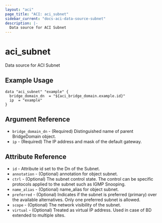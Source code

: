 ```yaml
---
layout: "aci"
page_title: "ACI: aci_subnet"
sidebar_current: "docs-aci-data-source-subnet"
description: |-
  Data source for ACI Subnet
---
```


# aci_subnet #
Data source for ACI Subnet

## Example Usage ##

```hcl
data "aci_subnet" "example" {
  bridge_domain_dn  = "${aci_bridge_domain.example.id}"
  ip  = "example"
}
```
## Argument Reference ##
* `bridge_domain_dn` - (Required) Distinguished name of parent BridgeDomain object.
* `ip` - (Required) The IP address and mask of the default gateway.



## Attribute Reference

* `id` - Attribute id set to the Dn of the Subnet.
* `annotation` - (Optional) annotation for object subnet.
* `ctrl` - (Optional) The subnet control state. The control can be specific protocols applied to the subnet such as IGMP Snooping.
* `name_alias` - (Optional) name_alias for object subnet.
* `preferred` - (Optional) Indicates if the subnet is preferred (primary) over the available alternatives. Only one preferred subnet is allowed.
* `scope` - (Optional) The network visibility of the subnet.
* `virtual` - (Optional) Treated as virtual IP address. Used in case of BD extended to multiple sites.